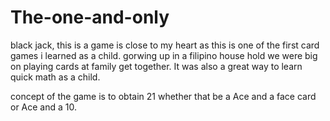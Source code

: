 # The-one-and-only
black jack, this is a game is close to my heart as this is one of the first card games i learned as a child. gorwing up in a filipino house hold we were big on playing cards at family get together. It was also a great way to learn quick math as a child. 

concept of the game is to obtain 21 
whether that be a 
Ace and a face card or Ace and a 10. 